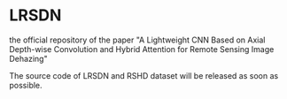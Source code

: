# LRSDN
the official repository of the paper "A Lightweight CNN Based on Axial Depth-wise Convolution and Hybrid Attention for Remote Sensing Image Dehazing"

The source code of LRSDN and RSHD dataset will be released as soon as possible.
